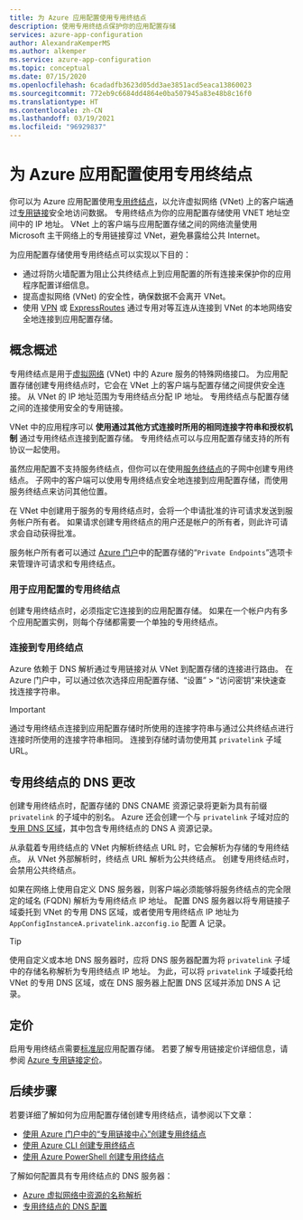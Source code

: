 ```yaml
---
title: 为 Azure 应用配置使用专用终结点
description: 使用专用终结点保护你的应用配置存储
services: azure-app-configuration
author: AlexandraKemperMS
ms.author: alkemper
ms.service: azure-app-configuration
ms.topic: conceptual
ms.date: 07/15/2020
ms.openlocfilehash: 6cadadfb3623d05dd3ae3851acd5eaca13860023
ms.sourcegitcommit: 772eb9c6684dd4864e0ba507945a83e48b8c16f0
ms.translationtype: HT
ms.contentlocale: zh-CN
ms.lasthandoff: 03/19/2021
ms.locfileid: "96929837"
---
```

# <a name="using-private-endpoints-for-azure-app-configuration"></a>为 Azure 应用配置使用专用终结点

你可以为 Azure 应用配置使用[专用终结点](../private-link/private-endpoint-overview.md)，以允许虚拟网络 (VNet) 上的客户端通过[专用链接](../private-link/private-link-overview.md)安全地访问数据。 专用终结点为你的应用配置存储使用 VNET 地址空间中的 IP 地址。 VNet 上的客户端与应用配置存储之间的网络流量使用 Microsoft 主干网络上的专用链接穿过 VNet，避免暴露给公共 Internet。

为应用配置存储使用专用终结点可以实现以下目的：
- 通过将防火墙配置为阻止公共终结点上到应用配置的所有连接来保护你的应用程序配置详细信息。
- 提高虚拟网络 (VNet) 的安全性，确保数据不会离开 VNet。
- 使用 [VPN](../vpn-gateway/vpn-gateway-about-vpngateways.md) 或 [ExpressRoutes](../expressroute/expressroute-locations.md) 通过专用对等互连从连接到 VNet 的本地网络安全地连接到应用配置存储。

## <a name="conceptual-overview"></a>概念概述

专用终结点是用于[虚拟网络](../virtual-network/virtual-networks-overview.md) (VNet) 中的 Azure 服务的特殊网络接口。 为应用配置存储创建专用终结点时，它会在 VNet 上的客户端与配置存储之间提供安全连接。 从 VNet 的 IP 地址范围为专用终结点分配 IP 地址。 专用终结点与配置存储之间的连接使用安全的专用链接。

VNet 中的应用程序可以 **使用通过其他方式连接时所用的相同连接字符串和授权机制** 通过专用终结点连接到配置存储。 专用终结点可以与应用配置存储支持的所有协议一起使用。

虽然应用配置不支持服务终结点，但你可以在使用[服务终结点](../virtual-network/virtual-network-service-endpoints-overview.md)的子网中创建专用终结点。 子网中的客户端可以使用专用终结点安全地连接到应用配置存储，而使用服务终结点来访问其他位置。  

在 VNet 中创建用于服务的专用终结点时，会将一个申请批准的许可请求发送到服务帐户所有者。 如果请求创建专用终结点的用户还是帐户的所有者，则此许可请求会自动获得批准。

服务帐户所有者可以通过 [Azure 门户](https://portal.azure.com)中的配置存储的“`Private Endpoints`”选项卡来管理许可请求和专用终结点。

### <a name="private-endpoints-for-app-configuration"></a>用于应用配置的专用终结点 

创建专用终结点时，必须指定它连接到的应用配置存储。 如果在一个帐户内有多个应用配置实例，则每个存储都需要一个单独的专用终结点。

### <a name="connecting-to-private-endpoints"></a>连接到专用终结点

Azure 依赖于 DNS 解析通过专用链接对从 VNet 到配置存储的连接进行路由。 在 Azure 门户中，可以通过依次选择应用配置存储、“设置” > “访问密钥”来快速查找连接字符串。  

> [!IMPORTANT]
> 通过专用终结点连接到应用配置存储时所使用的连接字符串与通过公共终结点进行连接时所使用的连接字符串相同。 连接到存储时请勿使用其 `privatelink` 子域 URL。

## <a name="dns-changes-for-private-endpoints"></a>专用终结点的 DNS 更改

创建专用终结点时，配置存储的 DNS CNAME 资源记录将更新为具有前缀 `privatelink` 的子域中的别名。 Azure 还会创建一个与 `privatelink` 子域对应的[专用 DNS 区域](../dns/private-dns-overview.md)，其中包含专用终结点的 DNS A 资源记录。

从承载着专用终结点的 VNet 内解析终结点 URL 时，它会解析为存储的专用终结点。 从 VNet 外部解析时，终结点 URL 解析为公共终结点。 创建专用终结点时，会禁用公共终结点。

如果在网络上使用自定义 DNS 服务器，则客户端必须能够将服务终结点的完全限定的域名 (FQDN) 解析为专用终结点 IP 地址。 配置 DNS 服务器以将专用链接子域委托到 VNet 的专用 DNS 区域，或者使用专用终结点 IP 地址为 `AppConfigInstanceA.privatelink.azconfig.io` 配置 A 记录。

> [!TIP]
> 使用自定义或本地 DNS 服务器时，应将 DNS 服务器配置为将 `privatelink` 子域中的存储名称解析为专用终结点 IP 地址。 为此，可以将 `privatelink` 子域委托给 VNet 的专用 DNS 区域，或在 DNS 服务器上配置 DNS 区域并添加 DNS A 记录。

## <a name="pricing"></a>定价

启用专用终结点需要[标准层](https://azure.microsoft.com/pricing/details/app-configuration/)应用配置存储。  若要了解专用链接定价详细信息，请参阅 [Azure 专用链接定价](https://azure.microsoft.com/pricing/details/private-link)。

## <a name="next-steps"></a>后续步骤

若要详细了解如何为应用配置存储创建专用终结点，请参阅以下文章：

- [使用 Azure 门户中的“专用链接中心”创建专用终结点](../private-link/create-private-endpoint-portal.md)
- [使用 Azure CLI 创建专用终结点](../private-link/create-private-endpoint-cli.md)
- [使用 Azure PowerShell 创建专用终结点](../private-link/create-private-endpoint-powershell.md)

了解如何配置具有专用终结点的 DNS 服务器：

- [Azure 虚拟网络中资源的名称解析](../virtual-network/virtual-networks-name-resolution-for-vms-and-role-instances.md#name-resolution-that-uses-your-own-dns-server)
- [专用终结点的 DNS 配置](../private-link/private-endpoint-overview.md#dns-configuration)